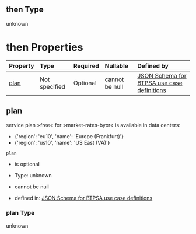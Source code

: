 ## then Type

unknown

# then Properties

| Property      | Type          | Required | Nullable       | Defined by                                                                                                                                                                                                                                      |
| :------------ | :------------ | :------- | :------------- | :---------------------------------------------------------------------------------------------------------------------------------------------------------------------------------------------------------------------------------------------- |
| [plan](#plan) | Not specified | Optional | cannot be null | [JSON Schema for BTPSA use case definitions](btpsa-usecase-properties-services-items-allof-1-then-allof-58-then-allof-1-then-properties-plan.md "undefined#/properties/services/items/allOf/1/then/allOf/58/then/allOf/1/then/properties/plan") |

## plan

service plan >free< for >market-rates-byor< is available in data centers:

*   {'region': 'eu10', 'name': 'Europe (Frankfurt)'}
*   {'region': 'us10', 'name': 'US East (VA)'}

`plan`

*   is optional

*   Type: unknown

*   cannot be null

*   defined in: [JSON Schema for BTPSA use case definitions](btpsa-usecase-properties-services-items-allof-1-then-allof-58-then-allof-1-then-properties-plan.md "undefined#/properties/services/items/allOf/1/then/allOf/58/then/allOf/1/then/properties/plan")

### plan Type

unknown
